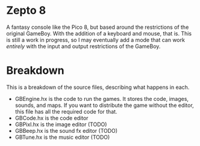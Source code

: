 # Zepto 8

A fantasy console like the Pico 8, but based around the restrictions of the original GameBoy. With the addition of a keyboard and mouse, that is. This is still a work in progress, so I may eventually add a mode that can work *entirely* with the input and output restrictions of the GameBoy.

# Breakdown

This is a breakdown of the source files, describing what happens in each.

* GBEngine.hx is the code to run the games. It stores the code, images, sounds, and maps. If you want to distribute the game without the editor, this file has all the required code for that.
* GBCode.hx is the code editor
* GBPixl.hx is the image editor (TODO)
* GBBeep.hx is the sound fx editor (TODO)
* GBTune.hx is the music editor (TODO)